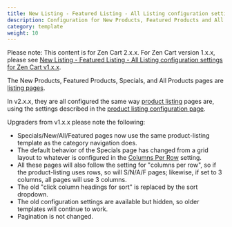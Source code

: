 ```yaml
---
title: New Listing - Featured Listing - All Listing configuration settings
description: Configuration for New Products, Featured Products and All Products pages 
category: template 
weight: 10
---
```


Please note: This content is for Zen Cart 2.x.x.  For Zen Cart version 1.x.x, please see [New Listing - Featured Listing - All Listing configuration settings for Zen Cart v1.x.x](/user/template/new_featured_all_listing_page_configuration_v1/).

The New Products, Featured Products, Specials, and All Products pages are [listing pages](/user/storefront_pages/listing_pages/).  

In v2.x.x, they are all configured the same way [product listing](/user/storefront_pages/product_listing/) pages are, using the settings described in the [product listing configuration page](/user/template/product_listing_page_configuration/). 

Upgraders from v1.x.x please note the following: 
- Specials/New/All/Featured pages now use the same product-listing template as the category navigation does.
- The default behavior of the Specials page has changed from a grid layout to whatever is configured in the [Columns Per Row](/user/template/listing_columns/) setting.
- All these pages will also follow the setting for "columns per row", so if the product-listing uses rows, so will S/N/A/F pages; likewise, if set to 3 columns, all pages will use 3 columns. 
- The old "click column headings for sort" is replaced by the sort dropdown.
- The old configuration settings are available but hidden, so older templates will continue to work. 
- Pagination is not changed.

